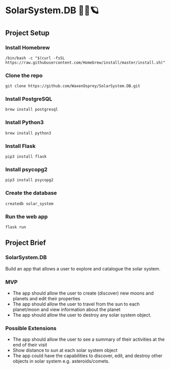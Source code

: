 
# SolarSystem.DB 🚀✨🪐

## Project Setup

### Install Homebrew

```
/bin/bash -c "$(curl -fsSL https://raw.githubusercontent.com/Homebrew/install/master/install.sh)"
```

### Clone the repo

```
git clone https://github.com/WaxenOsprey/SolarSystem.DB.git
```

### Install PostgreSQL

```
brew install postgresql
```

### Install Python3

```
brew install python3
```

### Install Flask

```
pip3 install flask
```

### Install psycopg2

```
pip3 install psycopg2
```


### Create the database

```
createdb solar_system
```

### Run the web app

```
flask run
```


## Project Brief

### SolarSystem.DB

Build an app that allows a user to explore and catalogue the solar system.

### MVP

- The app should allow the user to create (discover) new moons and planets and edit their properties
- The app should allow the user to travel from the sun to each planet/moon and view information about the planet
- The app should allow the user to destroy any solar system object.

### Possible Extensions

- The app should allow the user to see a summary of their activities at the end of their visit
- Show distance to sun at each solar system object
- The app could have the capabilities to discover, edit, and destroy other objects in solar system e.g. asteroids/comets.






